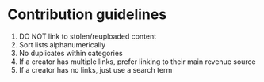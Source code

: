 # Contribution guidelines

1. DO NOT link to stolen/reuploaded content
1. Sort lists alphanumerically
1. No duplicates within categories
1. If a creator has multiple links, prefer linking to their main revenue source
1. If a creator has no links, just use a search term

